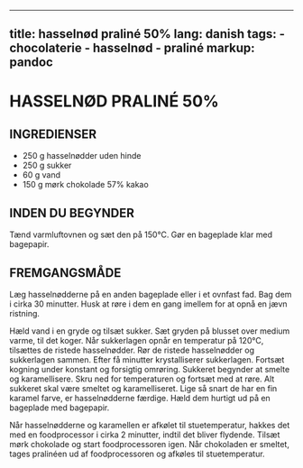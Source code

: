 
---
title: hasselnød praliné 50%
lang: danish
tags: 
    - chocolaterie
    - hasselnød 
    - praliné
markup: pandoc
---

# HASSELNØD PRALINÉ 50%

## INGREDIENSER

- 250 g hasselnødder uden hinde
- 250 g sukker
- 60 g vand
- 150 g mørk chokolade 57% kakao

## INDEN DU BEGYNDER

Tænd varmluftovnen og sæt den på 150°C.
Gør en bageplade klar med bagepapir.

## FREMGANGSMÅDE

Læg hasselnødderne på en anden bageplade eller i et ovnfast fad.
Bag dem i cirka 30 minutter.
Husk at røre i dem en gang imellem for at opnå en jævn ristning.

Hæld vand i en gryde og tilsæt sukker.
Sæt gryden på blusset over medium varme, til det koger.
Når sukkerlagen opnår en temperatur på 120°C, tilsættes de ristede hasselnødder.
Rør de ristede hasselnødder og sukkerlagen sammen.
Efter få minutter krystalliserer sukkerlagen.
Fortsæt kogning under konstant og forsigtig omrøring.
Sukkeret begynder at smelte og karamellisere.
Skru ned for temperaturen og fortsæt med at røre.
Alt sukkeret skal være smeltet og karamelliseret.
Lige så snart de har en fin karamel farve, er hasselnødderne færdige.
Hæld dem hurtigt ud på en bageplade med bagepapir.

Når hasselnødderne og karamellen er afkølet til stuetemperatur, hakkes det med en foodprocessor i cirka 2 minutter, indtil det bliver flydende.
Tilsæt mørk chokolade og start foodprocessoren igen.
Når chokoladen er smeltet, tages pralinéen ud af foodprocessoren og afkøles til stuetemperatur.
